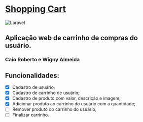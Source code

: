 # [Shopping Cart](https://shopping-cart-ifro.herokuapp.com/)
![Laravel](https://github.com/Wigny/php-shopping-cart/workflows/Laravel/badge.svg)

## Aplicação web de carrinho de compras do usuário.
### Caio Roberto e Wígny Almeida


## Funcionalidades:
- [x] Cadastro de usuário;
- [x] Cadastro de carrinho de usuário;
- [x] Cadastro de produto com valor, descrição e imagem;
- [x] Adicionar produto ao carrinho do usuário com a quantidade;
- [ ] Remover produto do carrinho do usuário;
- [ ] Finalizar carrinho.
